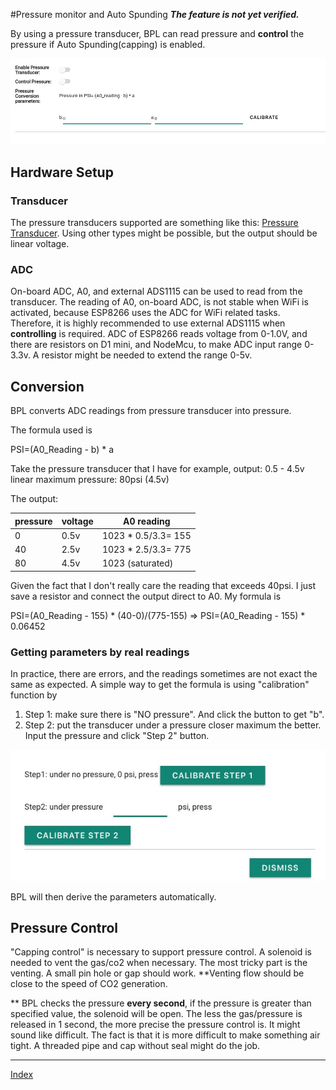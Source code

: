 #Pressure monitor and Auto Spunding
**_The feature is not yet verified._**

By using a pressure transducer, BPL can read pressure and **control** the pressure if Auto Spunding(capping) is enabled.

![Pressure Settings](image/pressure-setting.jpg?raw=true)

## Hardware Setup
### Transducer
The pressure transducers supported are something like this: [Pressure Transducer](http://www.auberins.com/index.php?main_page=product_info&cPath=38&products_id=311). Using other types might be possible, but the output should be linear voltage.

### ADC
On-board ADC, A0, and external ADS1115 can be used to read from the transducer. 
The reading of A0, on-board ADC, is not stable when WiFi is activated, because ESP8266 uses the ADC for WiFi related tasks. Therefore, it is highly recommended to use external ADS1115 when **controlling** is required.
ADC of ESP8266 reads voltage from 0-1.0V, and there are resistors on D1 mini, and NodeMcu, to make ADC input range 0-3.3v. A resistor might be needed to extend the range 0-5v. 
## Conversion
BPL converts ADC readings from pressure transducer into pressure.

The formula used is 

PSI=(A0_Reading - b) * a

Take the pressure transducer that I have for example,
output: 0.5 - 4.5v linear
maximum pressure: 80psi (4.5v)

The output:

| pressure | voltage | A0 reading |
| ------- | ----- | ----- |
| 0    |  0.5v | 1023 * 0.5/3.3= 155 |
| 40   |  2.5v | 1023 * 2.5/3.3= 775 |
| 80   |  4.5v | 1023 (saturated) |

Given the fact that I don't really care the reading that exceeds 40psi. I just save a resistor and connect the output direct to A0. My formula is

PSI=(A0_Reading - 155) * (40-0)/(775-155) 
=> PSI=(A0_Reading - 155) * 0.06452

### Getting parameters by real readings
In practice, there are errors, and the readings sometimes are not exact the same as expected. A simple way to get the formula is using "calibration" function by
1. Step 1: make sure there is "NO pressure". And click the button to get "b".
2. Step 2: put the transducer under a pressure closer maximum the better. Input the pressure and click "Step 2" button.

![Pressure Calibration](image/pressure-cal.jpg?raw=true)

BPL will then derive the parameters automatically.

## Pressure Control
"Capping control" is necessary to support pressure control. A solenoid is needed to vent the gas/co2 when necessary. The most tricky part is the venting. A small pin hole or gap should work. **Venting flow should be close to the speed of CO2 generation.

** BPL checks the pressure **every second**, if the pressure is greater than specified value, the solenoid will be open. The less the gas/pressure is released in 1 second, the more precise the pressure control is. It might sound like difficult. The fact is that it is more difficult to make something air tight. A threaded pipe and cap without seal might do the job.

***
[Index](index.md)